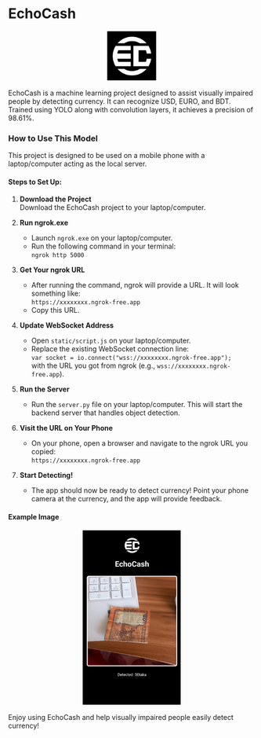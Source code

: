 # EchoCash

<p align="center">
  <img src="static/logo.jpg" alt="EchoCash Logo" style="width: 100px; height: auto;"/>
</p>

EchoCash is a machine learning project designed to assist visually impaired people by detecting currency. It can recognize USD, EURO, and BDT. Trained using YOLO along with convolution layers, it achieves a precision of 98.61%.

### How to Use This Model

This project is designed to be used on a mobile phone with a laptop/computer acting as the local server.

#### Steps to Set Up:

1. **Download the Project**  
   Download the EchoCash project to your laptop/computer.

2. **Run ngrok.exe**  
   - Launch `ngrok.exe` on your laptop/computer.
   - Run the following command in your terminal:  
     `ngrok http 5000`

3. **Get Your ngrok URL**  
   - After running the command, ngrok will provide a URL. It will look something like:  
     `https://xxxxxxxx.ngrok-free.app`
   - Copy this URL.

4. **Update WebSocket Address**  
   - Open `static/script.js` on your laptop/computer.
   - Replace the existing WebSocket connection line:  
     `var socket = io.connect("wss://xxxxxxxx.ngrok-free.app");`  
     with the URL you got from ngrok (e.g., `wss://xxxxxxxx.ngrok-free.app`).

5. **Run the Server**  
   - Run the `server.py` file on your laptop/computer. This will start the backend server that handles object detection.

6. **Visit the URL on Your Phone**  
   - On your phone, open a browser and navigate to the ngrok URL you copied:  
     `https://xxxxxxxx.ngrok-free.app`

7. **Start Detecting!**  
   - The app should now be ready to detect currency! Point your phone camera at the currency, and the app will provide feedback.

#### Example Image


<p align="center">
  <img src="static/example.jpg" alt="Example" style="width: 200px; height: auto;"/>
</p>

Enjoy using EchoCash and help visually impaired people easily detect currency!

